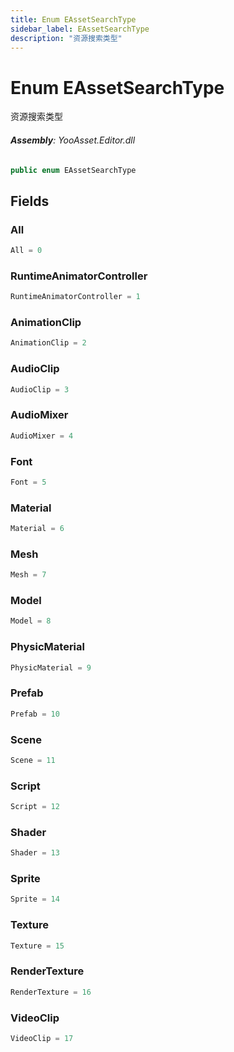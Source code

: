 ```yaml
---
title: Enum EAssetSearchType
sidebar_label: EAssetSearchType
description: "资源搜索类型"
---
```

# Enum EAssetSearchType
资源搜索类型

###### **Assembly**: YooAsset.Editor.dll

```csharp title="Declaration"
public enum EAssetSearchType
```
## Fields
### All


```csharp title="Declaration"
All = 0
```
### RuntimeAnimatorController


```csharp title="Declaration"
RuntimeAnimatorController = 1
```
### AnimationClip


```csharp title="Declaration"
AnimationClip = 2
```
### AudioClip


```csharp title="Declaration"
AudioClip = 3
```
### AudioMixer


```csharp title="Declaration"
AudioMixer = 4
```
### Font


```csharp title="Declaration"
Font = 5
```
### Material


```csharp title="Declaration"
Material = 6
```
### Mesh


```csharp title="Declaration"
Mesh = 7
```
### Model


```csharp title="Declaration"
Model = 8
```
### PhysicMaterial


```csharp title="Declaration"
PhysicMaterial = 9
```
### Prefab


```csharp title="Declaration"
Prefab = 10
```
### Scene


```csharp title="Declaration"
Scene = 11
```
### Script


```csharp title="Declaration"
Script = 12
```
### Shader


```csharp title="Declaration"
Shader = 13
```
### Sprite


```csharp title="Declaration"
Sprite = 14
```
### Texture


```csharp title="Declaration"
Texture = 15
```
### RenderTexture


```csharp title="Declaration"
RenderTexture = 16
```
### VideoClip


```csharp title="Declaration"
VideoClip = 17
```
